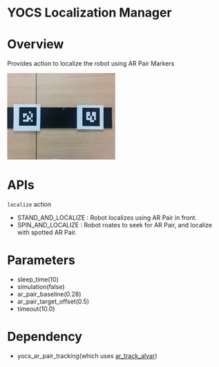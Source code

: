 YOCS Localization Manager
=========================

# Overview

Provides action to localize the robot using AR Pair Markers

<img src="./imgs/ar_pair.jpg" width="250px" height="200px" />

# APIs

`localize` action

* STAND_AND_LOCALIZE : Robot localizes using AR Pair in front.
* SPIN_AND_LOCALIZE : Robot roates to seek for AR Pair, and localize with spotted AR Pair.

# Parameters

* sleep_time(10)
* simulation(false)
* ar_pair_baseline(0.28)
* ar_pair_target_offset(0.5)
* timeout(10.0)

# Dependency

* yocs_ar_pair_tracking(which uses [ar_track_alvar](http://wiki.ros.org/ar_track_alvar))

